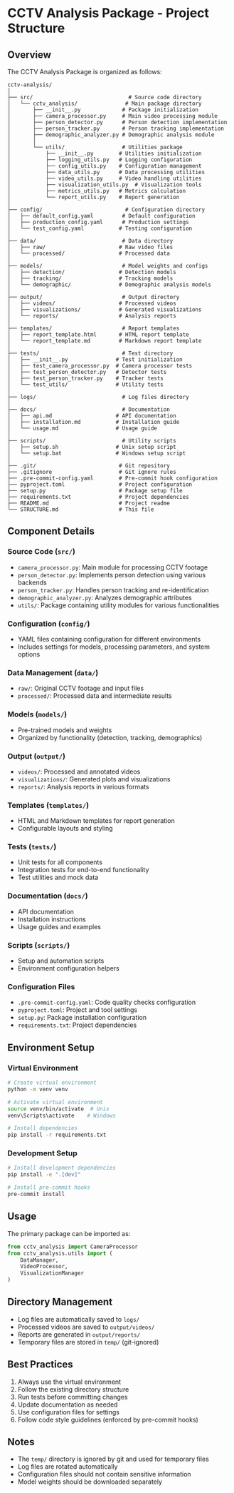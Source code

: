 # CCTV Analysis Package - Project Structure

## Overview

The CCTV Analysis Package is organized as follows:

```plaintext
cctv-analysis/
│
├── src/                              # Source code directory
│   └── cctv_analysis/               # Main package directory
│       ├── __init__.py             # Package initialization
│       ├── camera_processor.py     # Main video processing module
│       ├── person_detector.py      # Person detection implementation
│       ├── person_tracker.py       # Person tracking implementation
│       ├── demographic_analyzer.py # Demographic analysis module
│       │
│       └── utils/                  # Utilities package
│           ├── __init__.py        # Utilities initialization
│           ├── logging_utils.py   # Logging configuration
│           ├── config_utils.py    # Configuration management
│           ├── data_utils.py      # Data processing utilities
│           ├── video_utils.py     # Video handling utilities
│           ├── visualization_utils.py  # Visualization tools
│           ├── metrics_utils.py   # Metrics calculation
│           └── report_utils.py    # Report generation
│
├── config/                          # Configuration directory
│   ├── default_config.yaml         # Default configuration
│   ├── production_config.yaml      # Production settings
│   └── test_config.yaml           # Testing configuration
│
├── data/                           # Data directory
│   ├── raw/                       # Raw video files
│   └── processed/                 # Processed data
│
├── models/                         # Model weights and configs
│   ├── detection/                 # Detection models
│   ├── tracking/                  # Tracking models
│   └── demographic/               # Demographic analysis models
│
├── output/                         # Output directory
│   ├── videos/                    # Processed videos
│   ├── visualizations/            # Generated visualizations
│   └── reports/                   # Analysis reports
│
├── templates/                      # Report templates
│   ├── report_template.html       # HTML report template
│   └── report_template.md         # Markdown report template
│
├── tests/                          # Test directory
│   ├── __init__.py               # Test initialization
│   ├── test_camera_processor.py  # Camera processor tests
│   ├── test_person_detector.py   # Detector tests
│   ├── test_person_tracker.py    # Tracker tests
│   └── test_utils/               # Utility tests
│
├── logs/                           # Log files directory
│
├── docs/                           # Documentation
│   ├── api.md                    # API documentation
│   ├── installation.md           # Installation guide
│   └── usage.md                  # Usage guide
│
├── scripts/                        # Utility scripts
│   ├── setup.sh                  # Unix setup script
│   └── setup.bat                 # Windows setup script
│
├── .git/                          # Git repository
├── .gitignore                     # Git ignore rules
├── .pre-commit-config.yaml        # Pre-commit hook configuration
├── pyproject.toml                 # Project configuration
├── setup.py                       # Package setup file
├── requirements.txt               # Project dependencies
├── README.md                      # Project readme
└── STRUCTURE.md                   # This file

```

## Component Details

### Source Code (`src/`)

- `camera_processor.py`: Main module for processing CCTV footage
- `person_detector.py`: Implements person detection using various backends
- `person_tracker.py`: Handles person tracking and re-identification
- `demographic_analyzer.py`: Analyzes demographic attributes
- `utils/`: Package containing utility modules for various functionalities

### Configuration (`config/`)

- YAML files containing configuration for different environments
- Includes settings for models, processing parameters, and system options

### Data Management (`data/`)

- `raw/`: Original CCTV footage and input files
- `processed/`: Processed data and intermediate results

### Models (`models/`)

- Pre-trained models and weights
- Organized by functionality (detection, tracking, demographics)

### Output (`output/`)

- `videos/`: Processed and annotated videos
- `visualizations/`: Generated plots and visualizations
- `reports/`: Analysis reports in various formats

### Templates (`templates/`)

- HTML and Markdown templates for report generation
- Configurable layouts and styling

### Tests (`tests/`)

- Unit tests for all components
- Integration tests for end-to-end functionality
- Test utilities and mock data

### Documentation (`docs/`)

- API documentation
- Installation instructions
- Usage guides and examples

### Scripts (`scripts/`)

- Setup and automation scripts
- Environment configuration helpers

### Configuration Files

- `.pre-commit-config.yaml`: Code quality checks configuration
- `pyproject.toml`: Project and tool settings
- `setup.py`: Package installation configuration
- `requirements.txt`: Project dependencies

## Environment Setup

### Virtual Environment

```bash
# Create virtual environment
python -m venv venv

# Activate virtual environment
source venv/bin/activate  # Unix
venv\Scripts\activate    # Windows

# Install dependencies
pip install -r requirements.txt
```

### Development Setup

```bash
# Install development dependencies
pip install -e ".[dev]"

# Install pre-commit hooks
pre-commit install
```

## Usage

The primary package can be imported as:

```python
from cctv_analysis import CameraProcessor
from cctv_analysis.utils import (
    DataManager,
    VideoProcessor,
    VisualizationManager
)
```

## Directory Management

- Log files are automatically saved to `logs/`
- Processed videos are saved to `output/videos/`
- Reports are generated in `output/reports/`
- Temporary files are stored in `temp/` (git-ignored)

## Best Practices

1. Always use the virtual environment
2. Follow the existing directory structure
3. Run tests before committing changes
4. Update documentation as needed
5. Use configuration files for settings
6. Follow code style guidelines (enforced by pre-commit hooks)

## Notes

- The `temp/` directory is ignored by git and used for temporary files
- Log files are rotated automatically
- Configuration files should not contain sensitive information
- Model weights should be downloaded separately
